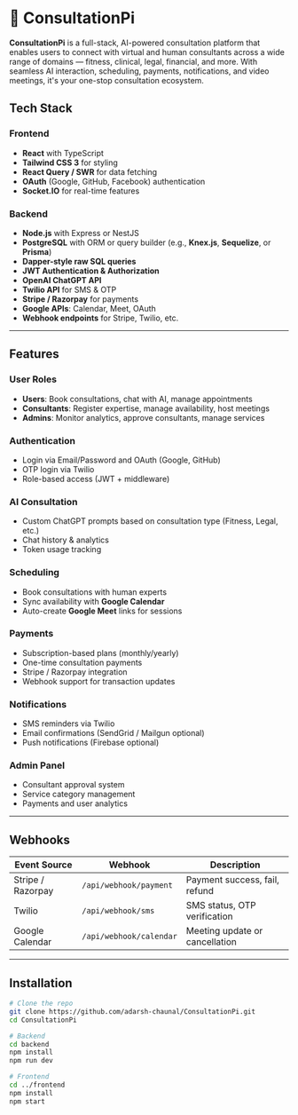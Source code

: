 # 🚀 ConsultationPi

**ConsultationPi** is a full-stack, AI-powered consultation platform that enables users to connect with virtual and human consultants across a wide range of domains — fitness, clinical, legal, financial, and more. With seamless AI interaction, scheduling, payments, notifications, and video meetings, it's your one-stop consultation ecosystem.

## Tech Stack

### Frontend
- **React** with TypeScript
- **Tailwind CSS 3** for styling
- **React Query / SWR** for data fetching
- **OAuth** (Google, GitHub, Facebook) authentication
- **Socket.IO** for real-time features

### Backend
- **Node.js** with Express or NestJS
- **PostgreSQL** with ORM or query builder (e.g., **Knex.js**, **Sequelize**, or **Prisma**)
- **Dapper-style raw SQL queries**
- **JWT Authentication & Authorization**
- **OpenAI ChatGPT API**
- **Twilio API** for SMS & OTP
- **Stripe / Razorpay** for payments
- **Google APIs**: Calendar, Meet, OAuth
- **Webhook endpoints** for Stripe, Twilio, etc.

---

## Features

### User Roles
- **Users**: Book consultations, chat with AI, manage appointments
- **Consultants**: Register expertise, manage availability, host meetings
- **Admins**: Monitor analytics, approve consultants, manage services

### Authentication
- Login via Email/Password and OAuth (Google, GitHub)
- OTP login via Twilio
- Role-based access (JWT + middleware)

### AI Consultation
- Custom ChatGPT prompts based on consultation type (Fitness, Legal, etc.)
- Chat history & analytics
- Token usage tracking

### Scheduling
- Book consultations with human experts
- Sync availability with **Google Calendar**
- Auto-create **Google Meet** links for sessions

### Payments
- Subscription-based plans (monthly/yearly)
- One-time consultation payments
- Stripe / Razorpay integration
- Webhook support for transaction updates

### Notifications
- SMS reminders via Twilio
- Email confirmations (SendGrid / Mailgun optional)
- Push notifications (Firebase optional)

### Admin Panel
- Consultant approval system
- Service category management
- Payments and user analytics

---

## Webhooks

| Event Source | Webhook | Description |
|--------------|---------|-------------|
| Stripe / Razorpay | `/api/webhook/payment` | Payment success, fail, refund |
| Twilio | `/api/webhook/sms` | SMS status, OTP verification |
| Google Calendar | `/api/webhook/calendar` | Meeting update or cancellation |

---

## Installation

```bash
# Clone the repo
git clone https://github.com/adarsh-chaunal/ConsultationPi.git
cd ConsultationPi

# Backend
cd backend
npm install
npm run dev

# Frontend
cd ../frontend
npm install
npm start
